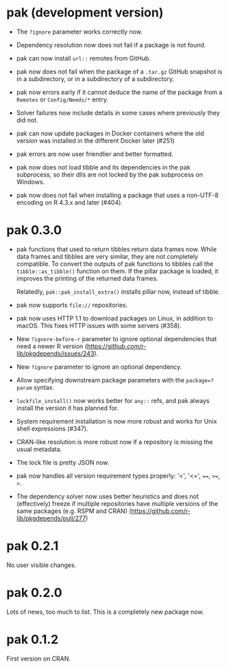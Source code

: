 # pak (development version)

* The `?ignore` parameter works correctly now.

* Dependency resolution now does not fail if a package is not found.

* pak can now install `url::` remotes from GitHub.

* pak now does not fail when the package of a `.tar.gz` GitHub
  snapshot is in a subdirectory, or in a subdirectory of a subdirectory.

* pak now errors early if it cannot deduce the name of the package
  from a `Remotes` or `Config/Needs/*` entry.

* Solver failures now include details in some cases where previously they
  did not.

* pak can now update packages in Docker containers where the
  old version was installed in the different Docker later (#251)

* pak errors are now user friendlier and better formatted.

* pak now does not load tibble and its dependencies in the pak subprocess,
  so their dlls are not locked by the pak subprocess on Windows.

* pak now does not fail when installing a package that uses a non-UTF-8
  encoding on R 4.3.x and later (#404).

# pak 0.3.0

* pak functions that used to return tibbles return data frames now.
  While data frames and tibbles are very similar, they are not completely
  compatible. To convert the outputs of pak functions to tibbles call the
  `tibble::as_tibble()` function on them. If the pillar package is loaded,
  it improves the printing of the returned data frames.

  Relatedly, `pak::pak_install_extra()` installs pillar now, instead of tibble.

* pak now supports `file://` repositories.

* pak now uses HTTP 1.1 to download packages on Linux, in addition to macOS.
  This fixes HTTP issues with some servers (#358).

* New `?ignore-before-r` parameter to ignore optional dependencies that
  need a newer R version (https://github.com/r-lib/pkgdepends/issues/243).

* New `?ignore` parameter to ignore an optional dependency.

* Allow specifying downstream package parameters with the `package=?param`
  syntax.

* `lockfile_install()` now works better for `any::` refs, and pak always
  install the version it has planned for.

* System requirement installation is now more robust and works for
  Unix shell expressions (#347).

* CRAN-like resolution is more robust now if a repository is missing
  the usual metadata.

* The lock file is pretty JSON now.

* pak now handles all version requirement types properly:
  '<', '<=', `==`, `>=`, `>`.

* The dependency solver now uses better heuristics and does not
  (effectively) freeze if multiple repositories have multiple versions of
  the same packages (e.g. RSPM and CRAN)
  (https://github.com/r-lib/pkgdepends/pull/277)

# pak 0.2.1

No user visible changes.

# pak 0.2.0

Lots of news, too much to list. This is a completely new package now.

# pak 0.1.2

First version on CRAN.
